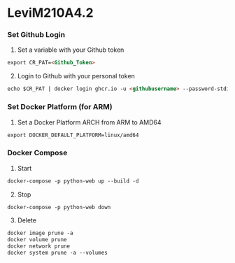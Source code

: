 # LeviM210A4.2

### Set Github Login

1. Set a variable with your Github token

```html
export CR_PAT=<Github_Token>
```

2. Login to Github with your personal token

```html
echo $CR_PAT | docker login ghcr.io -u <githubusername> --password-stdin
```

### Set Docker Platform (for ARM)

1. Set a Docker Platform ARCH from ARM to AMD64

```html
export DOCKER_DEFAULT_PLATFORM=linux/amd64
```

### Docker Compose

1. Start

```html
docker-compose -p python-web up --build -d
```

2. Stop

```html
docker-compose -p python-web down
```

3. Delete

```html
docker image prune -a
docker volume prune
docker network prune
docker system prune -a --volumes
```